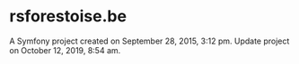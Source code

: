 rsforestoise.be
===============

A Symfony project created on September 28, 2015, 3:12 pm.
Update project on October 12, 2019, 8:54 am.

